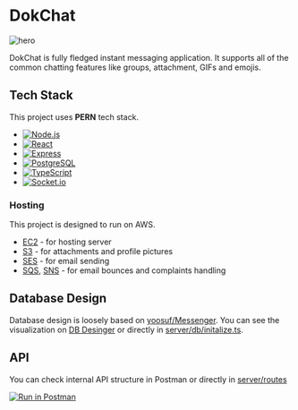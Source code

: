 # DokChat

![hero](https://i.imgur.com/FT5WBjf.png)

DokChat is fully fledged instant messaging application. It supports all of the common chatting features like groups, attachment, GIFs and emojis.

## Tech Stack

This project uses **PERN** tech stack.

- [![Node.js](https://img.shields.io/badge/-Node.js-339933?style=flat-square&logo=nodedotjs&logoColor=fff)](https://nodejs.org)
- [![React](https://img.shields.io/badge/-React-61DAFB?style=flat-square&logo=react&logoColor=333)](https://reactjs.org)
- [![Express](https://img.shields.io/badge/-Express-000000?style=flat-square&logo=express&logoColor=fff)](https://expressjs.com)
- [![PostgreSQL](https://img.shields.io/badge/-PostgreSQL-4169E1?style=flat-square&logo=postgresql&logoColor=fff)](https://postgresql.org)
- [![TypeScript](https://img.shields.io/badge/-TypeScript-3178C6?style=flat-square&logo=typescript&logoColor=fff)](https://typescriptlang.org)
- [![Socket.io](https://img.shields.io/badge/-Socket.io-010101?style=flat-square&logo=socketdotio&logoColor=fff)](https://socket.io)
  
### Hosting

This project is designed to run on AWS.

- [EC2](https://aws.amazon.com/ec2/) - for hosting server
- [S3](https://aws.amazon.com/s3/) - for attachments and profile pictures
- [SES](https://aws.amazon.com/ses/) - for email sending
- [SQS](https://aws.amazon.com/sqs/), [SNS](https://aws.amazon.com/sns/) - for email bounces and complaints handling

## Database Design

Database design is loosely based on [yoosuf/Messenger](https://github.com/yoosuf/Messenger). You can see the
visualization on [DB Desinger](https://dbdesigner.page.link/E5jWkh17kMUprBzP6) or directly in
[server/db/initalize.ts](./src/server/db/initalize.ts).

## API

You can check internal API structure in Postman or directly in [server/routes](./src/server/routes/)

[![Run in Postman](https://run.pstmn.io/button.svg)](https://app.getpostman.com/run-collection/7055992-e37dd316-dc47-4469-b9ed-bd99de585463?action=collection%2Ffork&collection-url=entityId%3D7055992-e37dd316-dc47-4469-b9ed-bd99de585463%26entityType%3Dcollection%26workspaceId%3D0c2f10b6-52a7-49d2-aed2-84f4890c693b#?env%5BSimple%5D=W3sia2V5IjoiYXBpLWRvbWFpbiIsInZhbHVlIjoiaHR0cDovL2xvY2FsaG9zdDozMDAwL2FwaS8iLCJlbmFibGVkIjp0cnVlLCJ0eXBlIjoiZGVmYXVsdCJ9LHsia2V5IjoidG9rZW4iLCJ2YWx1ZSI6IiIsImVuYWJsZWQiOnRydWUsInR5cGUiOiJkZWZhdWx0In1d)
